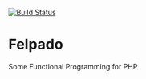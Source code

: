 [![Build Status](https://secure.travis-ci.org/pablodip/felpado.png)](http://travis-ci.org/pablodip/felpado)

# Felpado

Some Functional Programming for PHP